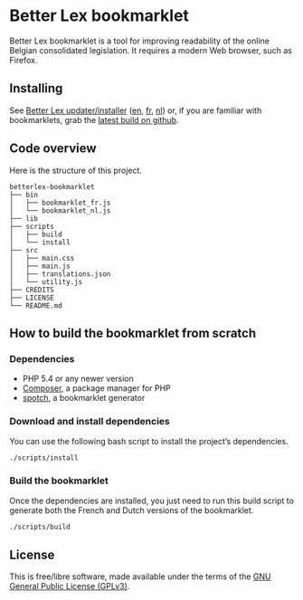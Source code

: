 # Better Lex bookmarklet

Better Lex bookmarklet is a tool for improving readability of the online Belgian consolidated legislation. It requires a modern Web browser, such as Firefox.

## Installing

See [Better Lex updater/installer](https://nurpa.be/betterlex-bookmarklet/) ([en](https://nurpa.be/betterlex-bookmarklet/?lang=en), [fr](https://nurpa.be/betterlex-bookmarklet/?lang=fr), [nl](https://nurpa.be/betterlex-bookmarklet/?lang=en)) or, if you are familiar with bookmarklets, grab the [latest build on github](https://github.com/nurpa/betterlex-bookmarklet/releases).

## Code overview

Here is the structure of this project.

```
betterlex-bookmarklet
├── bin
│   ├── bookmarklet_fr.js
│   └── bookmarklet_nl.js
├── lib
├── scripts
│   ├── build
│   └── install
├── src
│   ├── main.css
│   ├── main.js
│   ├── translations.json
│   └── utility.js
├── CREDITS
├── LICENSE
└── README.md
```

## How to build the bookmarklet from scratch

### Dependencies

* PHP 5.4 or any newer version
* [Composer](https://getcomposer.org/), a package manager for PHP
* [spotch](https://github.com/miclf/spotch), a bookmarklet generator

### Download and install dependencies

You can use the following bash script to install the project’s dependencies.

```bash
./scripts/install
```

### Build the bookmarklet

Once the dependencies are installed, you just need to run this build script to generate both the French and Dutch versions of the bookmarklet.

```bash
./scripts/build
```

## License

This is free/libre software, made available under the terms of the [GNU General Public License (GPLv3)](LICENSE).
